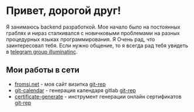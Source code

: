 # Привет, дорогой друг!

Я занимаюсь backend разработкой. Мое начало было на постоянных граблях и нираз сталкивался с новичковыми проблемами на разных процедурных языках программирования. Я Очень рад, что заинтересовал тебя. Если нужно общение, то я всегда рад тебя увидеть в [telegram group illuminatinc](https://t.me/illuminatinc).

## Мои работы в сети
* [fromsi.net](https://fromsi.net) - моя сайт визитка [git-rep](https://github.com/FromSi/portfolio)
* [git-calendar](https://git-calendar.fromsi.net/gitlab/stanhu) - генерация календаря gitlab [git-rep](https://github.com/FromSi/git-calendar)
* [certificate-generate](https://certificate-generate.fromsi.net/en/pdf/false/eyJ0eXAiOiJKV1QiLCJhbGciOiJIUzI1NiJ9.eyJwZXJzb25fbmFtZSI6ItCS0LXQsdC10YAt0J_RhNC70Y_Rg9C80LXRgCDQktC70LDQtNC40YHQu9Cw0LIiLCJvcmdhbml6YXRpb25fbmFtZSI6IkdpdEh1YiIsImNlcnRpZmljYXRlX251bWJlciI6IkdIMDAwMSJ9.oS4mddLm0nPwFQAeZ1D69M4Y-cWhN876DKtoliKnbLY) - инструмент генерации онлайн сертификатов [git-rep](https://github.com/FromSi/certificate-generate) 
